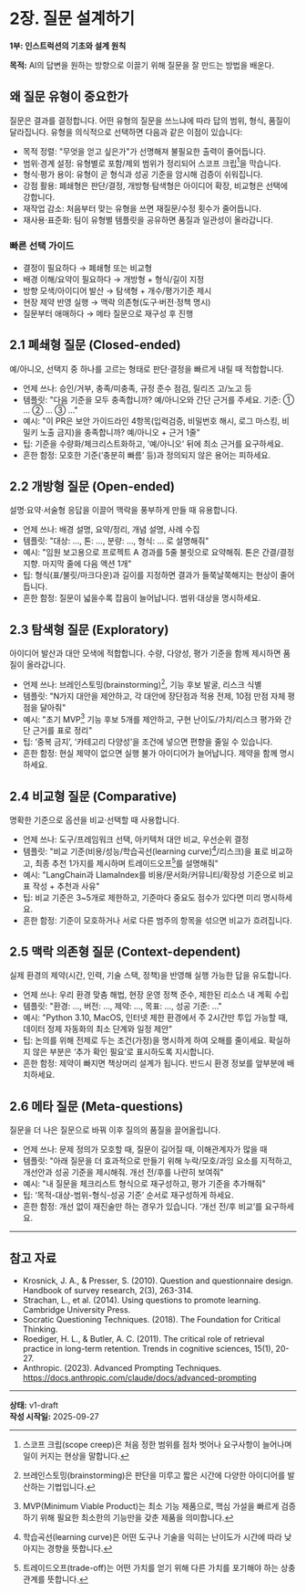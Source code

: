 # 2장. 질문 설계하기

**1부: 인스트럭션의 기초와 설계 원칙**

**목적:** AI의 답변을 원하는 방향으로 이끌기 위해 질문을 잘 만드는 방법을 배운다.

## 왜 질문 유형이 중요한가

질문은 결과를 결정합니다. 어떤 유형의 질문을 쓰느냐에 따라 답의 범위, 형식, 품질이 달라집니다. 유형을 의식적으로 선택하면 다음과 같은 이점이 있습니다:

- 목적 정렬: "무엇을 얻고 싶은가"가 선명해져 불필요한 출력이 줄어듭니다.
- 범위·경계 설정: 유형별로 포함/제외 범위가 정리되어 스코프 크립[^1]을 막습니다.
- 형식·평가 용이: 유형이 곧 형식과 성공 기준을 암시해 검증이 쉬워집니다.
- 강점 활용: 폐쇄형은 판단/결정, 개방형·탐색형은 아이디어 확장, 비교형은 선택에 강합니다.
- 재작업 감소: 처음부터 맞는 유형을 쓰면 재질문/수정 횟수가 줄어듭니다.
- 재사용·표준화: 팀이 유형별 템플릿을 공유하면 품질과 일관성이 올라갑니다.

### 빠른 선택 가이드

- 결정이 필요하다 → 폐쇄형 또는 비교형
- 배경 이해/요약이 필요하다 → 개방형 + 형식/길이 지정
- 방향 모색/아이디어 발산 → 탐색형 + 개수/평가기준 제시
- 현장 제약 반영 실행 → 맥락 의존형(도구·버전·정책 명시)
- 질문부터 애매하다 → 메타 질문으로 재구성 후 진행

## 2.1 폐쇄형 질문 (Closed-ended)
예/아니오, 선택지 중 하나를 고르는 형태로 판단·결정을 빠르게 내릴 때 적합합니다.

- 언제 쓰나: 승인/거부, 충족/미충족, 규정 준수 점검, 릴리즈 고/노고 등
- 템플릿: "다음 기준을 모두 충족합니까? 예/아니오와 간단 근거를 주세요. 기준: ① … ② … ③ …"
- 예시: "이 PR은 보안 가이드라인 4항목(입력검증, 비밀번호 해시, 로그 마스킹, 비밀키 노출 금지)을 충족합니까? 예/아니오 + 근거 1줄"
- 팁: 기준을 수량화/체크리스트화하고, '예/아니오' 뒤에 최소 근거를 요구하세요.
- 흔한 함정: 모호한 기준(‘충분히 빠름’ 등)과 정의되지 않은 용어는 피하세요.

## 2.2 개방형 질문 (Open-ended)
설명·요약·서술형 응답을 이끌어 맥락을 풍부하게 만들 때 유용합니다.

- 언제 쓰나: 배경 설명, 요약/정리, 개념 설명, 사례 수집
- 템플릿: "대상: …, 톤: …, 분량: …, 형식: … 로 설명해줘"
- 예시: "임원 보고용으로 프로젝트 A 경과를 5줄 불릿으로 요약해줘. 톤은 간결/결정지향. 마지막 줄에 다음 액션 1개"
- 팁: 형식(표/불릿/마크다운)과 길이를 지정하면 결과가 들쭉날쭉해지는 현상이 줄어듭니다.
- 흔한 함정: 질문이 넓을수록 잡음이 늘어납니다. 범위·대상을 명시하세요.

## 2.3 탐색형 질문 (Exploratory)
아이디어 발산과 대안 모색에 적합합니다. 수량, 다양성, 평가 기준을 함께 제시하면 품질이 올라갑니다.

- 언제 쓰나: 브레인스토밍(brainstorming)[^4], 기능 후보 발굴, 리스크 식별
- 템플릿: "N가지 대안을 제안하고, 각 대안에 장단점과 적용 전제, 10점 만점 자체 평점을 달아줘"
- 예시: "초기 MVP[^2] 기능 후보 5개를 제안하고, 구현 난이도/가치/리스크 평가와 간단 근거를 표로 정리"
- 팁: ‘중복 금지’, ‘카테고리 다양성’을 조건에 넣으면 편향을 줄일 수 있습니다.
- 흔한 함정: 현실 제약이 없으면 실행 불가 아이디어가 늘어납니다. 제약을 함께 명시하세요.

## 2.4 비교형 질문 (Comparative)
명확한 기준으로 옵션을 비교·선택할 때 사용합니다.

- 언제 쓰나: 도구/프레임워크 선택, 아키텍처 대안 비교, 우선순위 결정
- 템플릿: "비교 기준(비용/성능/학습곡선(learning curve)[^5]/리스크)을 표로 비교하고, 최종 추천 1가지를 제시하며 트레이드오프[^3]를 설명해줘"
- 예시: "LangChain과 LlamaIndex를 비용/문서화/커뮤니티/확장성 기준으로 비교 표 작성 + 추천과 사유"
- 팁: 비교 기준은 3~5개로 제한하고, 기준마다 중요도 점수가 있다면 미리 명시하세요.
- 흔한 함정: 기준이 모호하거나 서로 다른 범주의 항목을 섞으면 비교가 흐려집니다.

## 2.5 맥락 의존형 질문 (Context-dependent)
실제 환경의 제약(시간, 인력, 기술 스택, 정책)을 반영해 실행 가능한 답을 유도합니다.

- 언제 쓰나: 우리 환경 맞춤 해법, 현장 운영 정책 준수, 제한된 리소스 내 계획 수립
- 템플릿: "환경: …, 버전: …, 제약: …, 목표: …, 성공 기준: …"
- 예시: "Python 3.10, MacOS, 인터넷 제한 환경에서 주 2시간만 투입 가능할 때, 데이터 정제 자동화의 최소 단계와 일정 제안"
- 팁: 논의를 위해 전제로 두는 조건(가정)을 명시하게 하여 오해를 줄이세요. 확실하지 않은 부분은 ‘추가 확인 필요’로 표시하도록 지시합니다.
- 흔한 함정: 제약이 빠지면 책상머리 설계가 됩니다. 반드시 환경 정보를 앞부분에 배치하세요.

## 2.6 메타 질문 (Meta-questions)
질문을 더 나은 질문으로 바꿔 이후 질의의 품질을 끌어올립니다.

- 언제 쓰나: 문제 정의가 모호할 때, 질문이 길어질 때, 이해관계자가 많을 때
- 템플릿: "아래 질문을 더 효과적으로 만들기 위해 누락/모호/과잉 요소를 지적하고, 개선안과 성공 기준을 제시해줘. 개선 전/후를 나란히 보여줘"
- 예시: "내 질문을 체크리스트 형식으로 재구성하고, 평가 기준을 추가해줘"
- 팁: ‘목적-대상-범위-형식-성공 기준’ 순서로 재구성하게 하세요.
- 흔한 함정: 개선 없이 재진술만 하는 경우가 있습니다. ‘개선 전/후 비교’를 요구하세요.

---

## 참고 자료

- Krosnick, J. A., & Presser, S. (2010). Question and questionnaire design. Handbook of survey research, 2(3), 263-314.
- Strachan, L., et al. (2014). Using questions to promote learning. Cambridge University Press.
- Socratic Questioning Techniques. (2018). The Foundation for Critical Thinking.
- Roediger, H. L., & Butler, A. C. (2011). The critical role of retrieval practice in long-term retention. Trends in cognitive sciences, 15(1), 20-27.
- Anthropic. (2023). Advanced Prompting Techniques. https://docs.anthropic.com/claude/docs/advanced-prompting

---

[^1]: 스코프 크립(scope creep)은 처음 정한 범위를 점차 벗어나 요구사항이 늘어나며 일이 커지는 현상을 말합니다.
[^2]: MVP(Minimum Viable Product)는 최소 기능 제품으로, 핵심 가설을 빠르게 검증하기 위해 필요한 최소한의 기능만을 갖춘 제품을 의미합니다.
[^3]: 트레이드오프(trade-off)는 어떤 가치를 얻기 위해 다른 가치를 포기해야 하는 상충 관계를 뜻합니다.
[^4]: 브레인스토밍(brainstorming)은 판단을 미루고 짧은 시간에 다양한 아이디어를 발산하는 기법입니다.
[^5]: 학습곡선(learning curve)은 어떤 도구나 기술을 익히는 난이도가 시간에 따라 낮아지는 경향을 뜻합니다.

**상태:** v1-draft  
**작성 시작일:** 2025-09-27
